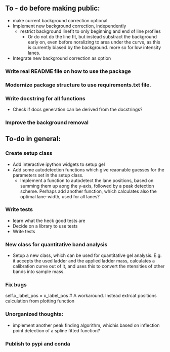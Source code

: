 ## To - do before making public:

* make current background correction optional
* Implement new background correction, independently
    * restrict background linefit to only beginning and end of line profiles
        * Or do not do the line fit, but instead substract the background early on, even before noralizing to area under the curve, as this is currently biased by the background. more so for low intensity lanes.
* Integrate new background correction as option
### Write real README file on how to use the package
### Modernize package structure to use requirements.txt file.

### Write docstring for all functions
* Check if docs generation can be derived from the docstrings?
### Improve the background removal




## To-do in general:

### Create setup class

* Add interactive ipython widgets to setup gel
* Add some autodetection functions which give reaonable guesses for the parameters set in the setup class.
    * Implement a function to autodetect the lane positions, based on summing them up aong the y-axis, followed by a peak detection scheme. Perhaps add another function, which calculates also the optimal lane-width, used for all lanes?


### Write tests

* learn what the heck good tests are
* Decide on a library to use tests
* Write tests


### New class for quantitative band analysis
* Setup a new class, which can be used for quantitative gel analysis. E.g. it accepts the used ladder and the applied ladder mass, calculates a calibration curve out of it, and uses this to convert the ntensities of other bands into sample mass.

### Fix bugs
self.x_label_pos = x_label_pos # A workaround. Instead extrcat positions calculation from plotting function

### Unorganized thoughts:
* implement another peak finding algorithm, whichis based on inflection point detection of a spline fitted function?

### Publish to pypi and conda


